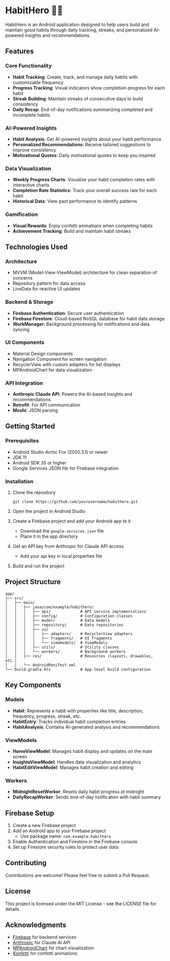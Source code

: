 # HabitHero 🦸‍♂️

HabitHero is an Android application designed to help users build and maintain good habits through daily tracking, streaks, and personalized AI-powered insights and recommendations.

## Features

### Core Functionality
- **Habit Tracking**: Create, track, and manage daily habits with customizable frequency
- **Progress Tracking**: Visual indicators show completion progress for each habit
- **Streak Building**: Maintain streaks of consecutive days to build consistency
- **Daily Recap**: End-of-day notifications summarizing completed and incomplete habits

### AI-Powered Insights
- **Habit Analysis**: Get AI-powered insights about your habit performance
- **Personalized Recommendations**: Receive tailored suggestions to improve consistency
- **Motivational Quotes**: Daily motivational quotes to keep you inspired

### Data Visualization
- **Weekly Progress Charts**: Visualize your habit completion rates with interactive charts
- **Completion Rate Statistics**: Track your overall success rate for each habit
- **Historical Data**: View past performance to identify patterns

### Gamification
- **Visual Rewards**: Enjoy confetti animations when completing habits
- **Achievement Tracking**: Build and maintain habit streaks

## Technologies Used

### Architecture
- MVVM (Model-View-ViewModel) architecture for clean separation of concerns
- Repository pattern for data access
- LiveData for reactive UI updates

### Backend & Storage
- **Firebase Authentication**: Secure user authentication
- **Firebase Firestore**: Cloud-based NoSQL database for habit data storage
- **WorkManager**: Background processing for notifications and data syncing

### UI Components
- Material Design components
- Navigation Component for screen navigation
- RecyclerView with custom adapters for list displays
- MPAndroidChart for data visualization

### API Integration
- **Anthropic Claude API**: Powers the AI-based insights and recommendations
- **Retrofit**: For API communication
- **Moshi**: JSON parsing

## Getting Started

### Prerequisites
- Android Studio Arctic Fox (2020.3.1) or newer
- JDK 11
- Android SDK 35 or higher
- Google Services JSON file for Firebase integration

### Installation
1. Clone the repository
   ```
   git clone https://github.com/yourusername/habithero.git
   ```

2. Open the project in Android Studio

3. Create a Firebase project and add your Android app to it
   - Download the `google-services.json` file
   - Place it in the app directory

4. Get an API key from Anthropic for Claude API access
   - Add your api key in local.properties file

5. Build and run the project

## Project Structure

```
app/
├── src/
│   ├── main/
│   │   ├── java/com/example/habithero/
│   │   │   ├── api/             # API service implementations
│   │   │   ├── config/          # Configuration classes
│   │   │   ├── model/           # Data models
│   │   │   ├── repository/      # Data repositories
│   │   │   ├── ui/
│   │   │   │   ├── adapters/    # RecyclerView adapters
│   │   │   │   ├── fragments/   # UI fragments
│   │   │   │   └── viewmodels/  # ViewModels
│   │   │   ├── utils/           # Utility classes
│   │   │   └── workers/         # Background workers
│   │   ├── res/                 # Resources (layouts, drawables, etc.)
│   │   └── AndroidManifest.xml
└── build.gradle.kts             # App-level build configuration
```

## Key Components

### Models
- **Habit**: Represents a habit with properties like title, description, frequency, progress, streak, etc.
- **HabitEntry**: Tracks individual habit completion entries
- **HabitAnalysis**: Contains AI-generated analysis and recommendations

### ViewModels
- **HomeViewModel**: Manages habit display and updates on the main screen
- **InsightsViewModel**: Handles data visualization and analytics
- **HabitEditViewModel**: Manages habit creation and editing

### Workers
- **MidnightResetWorker**: Resets daily habit progress at midnight
- **DailyRecapWorker**: Sends end-of-day notification with habit summary

## Firebase Setup

1. Create a new Firebase project
2. Add an Android app to your Firebase project
   - Use package name: `com.example.habithero`
3. Enable Authentication and Firestore in the Firebase console
4. Set up Firestore security rules to protect user data

## Contributing

Contributions are welcome! Please feel free to submit a Pull Request.

## License

This project is licensed under the MIT License - see the LICENSE file for details.

## Acknowledgments

- [Firebase](https://firebase.google.com/) for backend services
- [Anthropic](https://www.anthropic.com/) for Claude AI API
- [MPAndroidChart](https://github.com/PhilJay/MPAndroidChart) for chart visualization
- [Konfetti](https://github.com/DanielMartinus/Konfetti) for confetti animations 